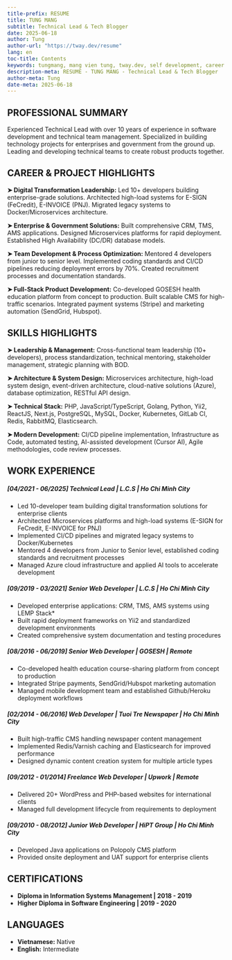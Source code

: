 ```yaml
---
title-prefix: RESUME
title: TUNG MANG
subtitle: Technical Lead & Tech Blogger
date: 2025-06-18
author: Tung
author-url: "https://tway.dev/resume"
lang: en
toc-title: Contents
keywords: tungmang, mang vien tung, tway.dev, self development, career growth, solution architect, technical leader
description-meta: RESUME - TUNG MANG - Technical Lead & Tech Blogger
author-meta: Tung
date-meta: 2025-06-18
---
```


## PROFESSIONAL SUMMARY
Experienced Technical Lead with over 10 years of experience in software development and technical team management. Specialized in building technology projects for enterprises and government from the ground up. Leading and developing technical teams to create robust products together.

## CAREER & PROJECT HIGHLIGHTS
**➤ Digital Transformation Leadership:** Led 10+ developers building enterprise-grade solutions. Architected high-load systems for E-SIGN (FeCredit), E-INVOICE (PNJ). Migrated legacy systems to Docker/Microservices architecture.

**➤ Enterprise & Government Solutions:** Built comprehensive CRM, TMS, AMS applications. Designed Microservices platforms for rapid deployment. Established High Availability (DC/DR) database models.

**➤ Team Development & Process Optimization:** Mentored 4 developers from junior to senior level. Implemented coding standards and CI/CD pipelines reducing deployment errors by 70%. Created recruitment processes and documentation standards.

**➤ Full-Stack Product Development:** Co-developed GOSESH health education platform from concept to production. Built scalable CMS for high-traffic scenarios. Integrated payment systems (Stripe) and marketing automation (SendGrid, Hubspot).

## SKILLS HIGHLIGHTS
**➤ Leadership & Management:** Cross-functional team leadership (10+ developers), process standardization, technical mentoring, stakeholder management, strategic planning with BOD.

**➤ Architecture & System Design:** Microservices architecture, high-load system design, event-driven architecture, cloud-native solutions (Azure), database optimization, RESTful API design.

**➤ Technical Stack:** PHP, JavaScript/TypeScript, Golang, Python, Yii2, ReactJS, Next.js, PostgreSQL, MySQL, Docker, Kubernetes, GitLab CI, Redis, RabbitMQ, Elasticsearch.

**➤ Modern Development:** CI/CD pipeline implementation, Infrastructure as Code, automated testing, AI-assisted development (Cursor AI), Agile methodologies, code review processes.

## WORK EXPERIENCE

##### [04/2021 - 06/2025] **Technical Lead | L.C.S | Ho Chi Minh City**
- Led 10-developer team building digital transformation solutions for enterprise clients
- Architected Microservices platforms and high-load systems (E-SIGN for FeCredit, E-INVOICE for PNJ)
- Implemented CI/CD pipelines and migrated legacy systems to Docker/Kubernetes
- Mentored 4 developers from Junior to Senior level, established coding standards and recruitment processes
- Managed Azure cloud infrastructure and applied AI tools to accelerate development

##### [09/2019 - 03/2021] **Senior Web Developer | L.C.S | Ho Chi Minh City**
- Developed enterprise applications: CRM, TMS, AMS systems using LEMP Stack*
- Built rapid deployment frameworks on Yii2 and standardized development environments
- Created comprehensive system documentation and testing procedures

##### [08/2016 - 06/2019] **Senior Web Developer | GOSESH | Remote**
- Co-developed health education course-sharing platform from concept to production
- Integrated Stripe payments, SendGrid/Hubspot marketing automation
- Managed mobile development team and established Github/Heroku deployment workflows

##### [02/2014 - 06/2016] **Web Developer | Tuoi Tre Newspaper | Ho Chi Minh City**
- Built high-traffic CMS handling newspaper content management
- Implemented Redis/Varnish caching and Elasticsearch for improved performance
- Designed dynamic content creation system for multiple article types

##### [09/2012 - 01/2014] **Freelance Web Developer | Upwork | Remote**
- Delivered 20+ WordPress and PHP-based websites for international clients
- Managed full development lifecycle from requirements to deployment

##### [09/2010 - 08/2012] **Junior Web Developer | HiPT Group | Ho Chi Minh City**
- Developed Java applications on Polopoly CMS platform
- Provided onsite deployment and UAT support for enterprise clients

## CERTIFICATIONS
- **Diploma in Information Systems Management | 2018 - 2019**
- **Higher Diploma in Software Engineering | 2019 - 2020**

## LANGUAGES
- **Vietnamese:** Native
- **English:** Intermediate